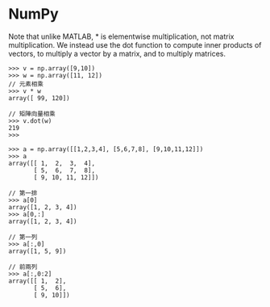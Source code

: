 # NumPy
Note that unlike MATLAB, * is elementwise multiplication, not matrix multiplication. We instead use the dot function to compute inner products of vectors, to multiply a vector by a matrix, and to multiply matrices.

```
>>> v = np.array([9,10])
>>> w = np.array([11, 12])
// 元素相乘
>>> v * w
array([ 99, 120])

// 矩陣向量相乘
>>> v.dot(w)
219
>>> 
```

```
>>> a = np.array([[1,2,3,4], [5,6,7,8], [9,10,11,12]])
>>> a
array([[ 1,  2,  3,  4],
       [ 5,  6,  7,  8],
       [ 9, 10, 11, 12]])
       
// 第一排
>>> a[0]
array([1, 2, 3, 4])
>>> a[0,:]
array([1, 2, 3, 4])

// 第一列
>>> a[:,0]
array([1, 5, 9])

// 前兩列
>>> a[:,0:2]
array([[ 1,  2],
       [ 5,  6],
       [ 9, 10]])
```

